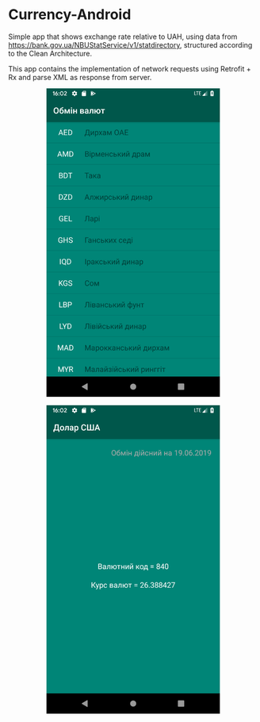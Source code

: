# Currency-Android

Simple app that shows exchange rate relative to UAH, using data from https://bank.gov.ua/NBUStatService/v1/statdirectory, 
structured according to the Clean Architecture.

This app contains the implementation of network requests using Retrofit + Rx and parse XML as response from server.

<p align="center">
  <img src="main_screen.png" width="350" alt="Screenshot_1">
</p>

<p align="center">
  <img src="additional_screen.png" width="350" alt="Screenshot_2">
</p>
